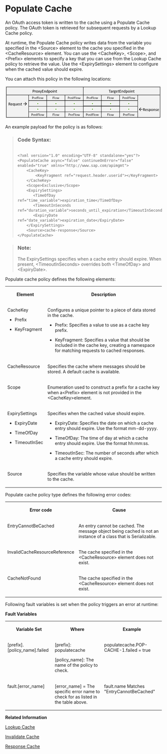 <!-- loio17d6ad5ceb944c20ac26291c0698e0ea -->

# Populate Cache

An OAuth access token is written to the cache using a Populate Cache policy. The OAuth token is retrieved for subsequent requests by a Lookup Cache policy.

At runtime, the Populate Cache policy writes data from the variable you specified in the <Source\> element to the cache you specified in the <CacheResource\> element. You can use the <CacheKey\>, <Scope\>, and <Prefix\> elements to specify a key that you can use from the Lookup Cache policy to retrieve the value. Use the <ExpirySettings\> element to configure when the cached value should expire.

You can attach this policy in the following locations:

![](images/Flow_policy_116062b.png)

An example payload for the policy is as follows:

> ### Code Syntax:  
> ```
> 
> <?xml version="1.0" encoding="UTF-8" standalone="yes"?>
> <PopulateCache async="false" continueOnError="false" enabled="true" xmlns="http://www.sap.com/apimgmt">
>     <CacheKey>
>         <KeyFragment ref="request.header.userid"></KeyFragment>
>     </CacheKey>
>     <Scope>Exclusive</Scope>
>     <ExpirySettings>
>        <TimeOfDay ref="time_variable">expiration_time</TimeOfDay>
>        <TimeoutInSeconds ref="duration_variable">seconds_until_expiration</TimeoutInSeconds>
>        <ExpiryDate ref="date_variable">expiration_date</ExpiryDate>
>     </ExpirySettings>
>     <Source>cache-response</Source>
> </PopulateCache>
> 
> ```

> ### Note:  
> The ExpirySettings specifies when a cache entry should expire. When present, <TimeoutInSeconds\> overrides both <TimeOfDay\> and <ExpiryDate\>.

Populate cache policy defines the following elements:


<table>
<tr>
<th valign="top">

**Element**



</th>
<th valign="top">

**Description**



</th>
</tr>
<tr>
<td valign="top">

CacheKey

-   Prefix

-   KeyFragment




</td>
<td valign="top">

Configures a unique pointer to a piece of data stored in the cache.

-   Prefix: Specifies a value to use as a cache key prefix.

-   KeyFragment: Specifies a value that should be included in the cache key, creating a namespace for matching requests to cached responses.




</td>
</tr>
<tr>
<td valign="top">

CacheResource



</td>
<td valign="top">

Specifies the cache where messages should be stored. A default cache is available.



</td>
</tr>
<tr>
<td valign="top">

Scope



</td>
<td valign="top">

Enumeration used to construct a prefix for a cache key when a<Prefix\> element is not provided in the <CacheKey\>element.



</td>
</tr>
<tr>
<td valign="top">

ExpirySettings

-   ExpiryDate

-   TimeOfDay

-   TimeoutInSec




</td>
<td valign="top">

Specifies when the cached value should expire.

-   ExpiryDate: Specifies the date on which a cache entry should expire. Use the format mm-dd-yyyy.

-   TimeOfDay: The time of day at which a cache entry should expire. Use the format hh:mm:ss.

-   TimeoutInSec: The number of seconds after which a cache entry should expire.




</td>
</tr>
<tr>
<td valign="top">

Source



</td>
<td valign="top">

Specifies the variable whose value should be written to the cache.



</td>
</tr>
</table>

Populate cache policy type defines the following error codes:


<table>
<tr>
<th valign="top">

Error code



</th>
<th valign="top">

Cause



</th>
</tr>
<tr>
<td valign="top">

EntryCannotBeCached



</td>
<td valign="top">

An entry cannot be cached. The message object being cached is not an instance of a class that is Serializable.



</td>
</tr>
<tr>
<td valign="top">

InvalidCacheResourceReference



</td>
<td valign="top">

The cache specified in the <CacheResource\> element does not exist.



</td>
</tr>
<tr>
<td valign="top">

CacheNotFound



</td>
<td valign="top">

The cache specified in the <CacheResource\> element does not exist.



</td>
</tr>
</table>

Following fault variables is set when the policy triggers an error at runtime:

**Fault Variables**


<table>
<tr>
<th valign="top">

Variable Set



</th>
<th valign="top">

Where



</th>
<th valign="top">

Example



</th>
</tr>
<tr>
<td valign="top">

\[prefix\].\[policy\_name\].failed



</td>
<td valign="top">

\[prefix\]: populatecache

\[policy\_name\]: The name of the policy to check.



</td>
<td valign="top">

populatecache.POP-CACHE-1.failed = true



</td>
</tr>
<tr>
<td valign="top">

fault.\[error\_name\]



</td>
<td valign="top">

\[error\_name\] = The specific error name to check for as listed in the table above.



</td>
<td valign="top">

fault.name Matches "EntryCannotBeCached"



</td>
</tr>
</table>

**Related Information**  


[Lookup Cache](lookup-cache-dcb1507.md "An OAuth access token is written to the cache using a Populate Cache policy. The OAuth token is retrieved for subsequent requests by a Lookup Cache policy.")

[Invalidate Cache](invalidate-cache-82fab59.md "The cache can be invalidated explicitly by specifying an HTTP header. When a request that contains the specified HTTP header is received, the cache will be flushed.")

[Response Cache](response-cache-8df3fac.md)

